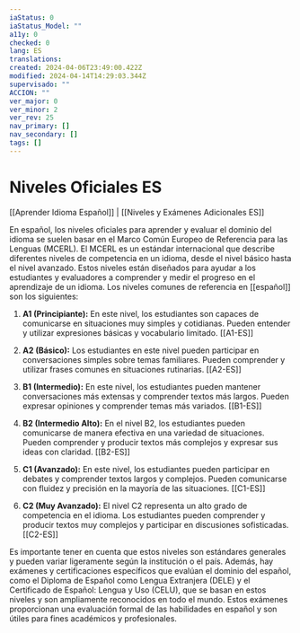 ```yaml
---
iaStatus: 0
iaStatus_Model: ""
a11y: 0
checked: 0
lang: ES
translations: 
created: 2024-04-06T23:49:00.422Z
modified: 2024-04-14T14:29:03.344Z
supervisado: ""
ACCION: ""
ver_major: 0
ver_minor: 2
ver_rev: 25
nav_primary: []
nav_secondary: []
tags: []
---
```

# Niveles Oficiales ES

[[Aprender Idioma Español]] | [[Niveles y Exámenes Adicionales ES]]

En español, los niveles oficiales para aprender y evaluar el dominio del idioma se suelen basar en el Marco Común Europeo de Referencia para las Lenguas (MCERL). El MCERL es un estándar internacional que describe diferentes niveles de competencia en un idioma, desde el nivel básico hasta el nivel avanzado. Estos niveles están diseñados para ayudar a los estudiantes y evaluadores a comprender y medir el progreso en el aprendizaje de un idioma. Los niveles comunes de referencia en [[español]] son los siguientes:

1. **A1 (Principiante):** En este nivel, los estudiantes son capaces de comunicarse en situaciones muy simples y cotidianas. Pueden entender y utilizar expresiones básicas y vocabulario limitado. [[A1-ES]]
    
2. **A2 (Básico):** Los estudiantes en este nivel pueden participar en conversaciones simples sobre temas familiares. Pueden comprender y utilizar frases comunes en situaciones rutinarias. [[A2-ES]]
    
3. **B1 (Intermedio):** En este nivel, los estudiantes pueden mantener conversaciones más extensas y comprender textos más largos. Pueden expresar opiniones y comprender temas más variados. [[B1-ES]]
    
4. **B2 (Intermedio Alto):** En el nivel B2, los estudiantes pueden comunicarse de manera efectiva en una variedad de situaciones. Pueden comprender y producir textos más complejos y expresar sus ideas con claridad. [[B2-ES]]
    
5. **C1 (Avanzado):** En este nivel, los estudiantes pueden participar en debates y comprender textos largos y complejos. Pueden comunicarse con fluidez y precisión en la mayoría de las situaciones. [[C1-ES]]
    
6. **C2 (Muy Avanzado):** El nivel C2 representa un alto grado de competencia en el idioma. Los estudiantes pueden comprender y producir textos muy complejos y participar en discusiones sofisticadas. [[C2-ES]]
    

Es importante tener en cuenta que estos niveles son estándares generales y pueden variar ligeramente según la institución o el país. Además, hay exámenes y certificaciones específicos que evalúan el dominio del español, como el Diploma de Español como Lengua Extranjera (DELE) y el Certificado de Español: Lengua y Uso (CELU), que se basan en estos niveles y son ampliamente reconocidos en todo el mundo. Estos exámenes proporcionan una evaluación formal de las habilidades en español y son útiles para fines académicos y profesionales.